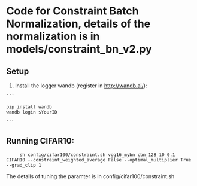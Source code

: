 # Code for Constraint Batch Normalization, details of the normalization is in models/constraint_bn_v2.py


## Setup
  1. Install the logger wandb (register in http://wandb.ai/):
    
    ```
    
    pip install wandb
    wandb login $YourID
   
    ```
    
## Running CIFAR10:

```
     sh config/cifar100/constraint.sh vgg16_mybn cbn 128 10 0.1 CIFAR10 --constraint_weighted_average False --optimal_multiplier True --grad_clip 1
```
The details of tuning the paramter is in config/cifar100/constraint.sh
